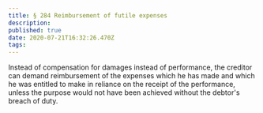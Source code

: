 ```yaml
---
title: § 284 Reimbursement of futile expenses
description: 
published: true
date: 2020-07-21T16:32:26.470Z
tags: 
---
```


Instead of compensation for damages instead of performance, the creditor can demand reimbursement of the expenses which he has made and which he was entitled to make in reliance on the receipt of the performance, unless the purpose would not have been achieved without the debtor's breach of duty.
